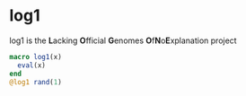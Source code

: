 # log1
log1 is the **L**acking **O**fficial **G**enomes **O**f**N**o**E**xplanation project

```julia
macro log1(x)
  eval(x)
end
@log1 rand(1)
```
